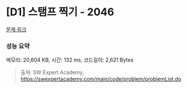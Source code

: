 # [D1] 스탬프 찍기 - 2046 

[문제 링크](https://swexpertacademy.com/main/code/problem/problemDetail.do?contestProbId=AV5QKdT6AyYDFAUq) 

### 성능 요약

메모리: 20,604 KB, 시간: 132 ms, 코드길이: 2,621 Bytes



> 출처: SW Expert Academy, https://swexpertacademy.com/main/code/problem/problemList.do